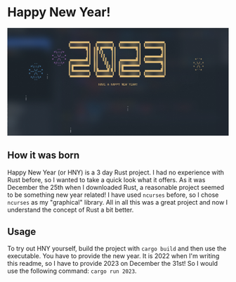 # Happy New Year!

![Terminal sample](assets/sample.png)

## How it was born

Happy New Year (or HNY) is a 3 day Rust project. I had no experience with Rust before, so I wanted to take a quick look what it offers. As it was December the 25th when I downloaded Rust, a reasonable project seemed to be something new year related! I have used ``ncurses`` before, so I chose ``ncurses`` as my "graphical" library. All in all this was a great project and now I understand the concept of Rust a bit better.

## Usage

To try out HNY yourself, build the project with ``cargo build`` and then use the executable. You have to provide the new year. It is 2022 when I'm writing this readme, so I have to provide 2023 on December the 31st! So I would use the following command: ``cargo run 2023``.
